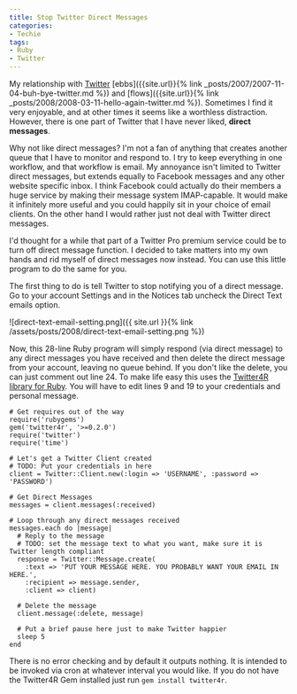 ```yaml
---
title: Stop Twitter Direct Messages
categories:
- Techie
tags:
- Ruby
- Twitter
---
```


My relationship with [Twitter](http://twitter.com/) [ebbs]({{site.url}}{% link _posts/2007/2007-11-04-buh-bye-twitter.md %}) and [flows]({{site.url}}{% link _posts/2008/2008-03-11-hello-again-twitter.md %}). Sometimes I find it very enjoyable, and at other times it seems like a worthless distraction. However, there is one part of Twitter that I have never liked, **direct messages**.

Why not like direct messages? I'm not a fan of anything that creates another queue that I have to monitor and respond to. I try to keep everything in one workflow, and that workflow is email. My annoyance isn't limited to Twitter direct messages, but extends equally to Facebook messages and any other website specific inbox. I think Facebook could actually do their members a huge service by making their message system IMAP-capable. It would make it infinitely more useful and you could happily sit in your choice of email clients. On the other hand I would rather just not deal with Twitter direct messages.

I'd thought for a while that part of a Twitter Pro premium service could be to turn off direct message function. I decided to take matters into my own hands and rid myself of direct messages now instead. You can use this little program to do the same for you.

The first thing to do is tell Twitter to stop notifying you of a direct message. Go to your account Settings and in the Notices tab uncheck the Direct Text emails option.

![direct-text-email-setting.png]({{ site.url }}{% link /assets/posts/2008/direct-text-email-setting.png %})

Now, this 28-line Ruby program will simply respond (via direct message) to any direct messages you have received and then delete the direct message from your account, leaving no queue behind. If you don't like the delete, you can just comment out line 24. To make life easy this uses the [Twitter4R library for Ruby](http://twitter4r.rubyforge.org/). You will have to edit lines 9 and 19 to your credentials and personal message.



    
    
    # Get requires out of the way
    require('rubygems')
    gem('twitter4r', '>=0.2.0')
    require('twitter')
    require('time')
    
    # Let's get a Twitter Client created
    # TODO: Put your credentials in here
    client = Twitter::Client.new(:login => 'USERNAME', :password => 'PASSWORD')
    
    # Get Direct Messages
    messages = client.messages(:received)
    
    # Loop through any direct messages received
    messages.each do |message|
      # Reply to the message
      # TODO: set the message text to what you want, make sure it is Twitter length compliant
      response = Twitter::Message.create(
        :text => 'PUT YOUR MESSAGE HERE. YOU PROBABLY WANT YOUR EMAIL IN HERE.',
        :recipient => message.sender,
        :client => client)
    
      # Delete the message
      client.message(:delete, message)
    
      # Put a brief pause here just to make Twitter happier
      sleep 5
    end
    

There is no error checking and by default it outputs nothing. It is intended to be invoked via cron at whatever interval you would like. If you do not have the Twitter4R Gem installed just run `gem install twitter4r`.
